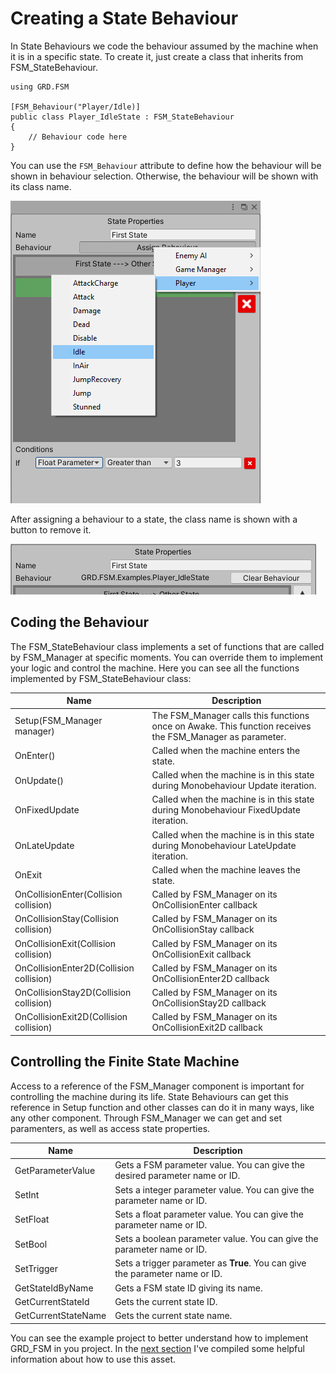 # Creating a State Behaviour
In State Behaviours we code the behaviour assumed by the machine when it is in a specific state. To create it, just create a class that inherits from FSM_StateBehaviour.

```
using GRD.FSM

[FSM_Behaviour("Player/Idle)]
public class Player_IdleState : FSM_StateBehaviour
{
	// Behaviour code here
}
```

You can use the `FSM_Behaviour` attribute to define how the behaviour will be shown in behaviour selection. Otherwise, the behaviour will be shown with its class name.

![Behaviour Selection](images/BehaviourSelection.png)

After assigning a behaviour to a state, the class name is shown with a button to remove it.

![Assigned behaviour](images/BehaviourSelected.JPG)

## Coding the Behaviour
The FSM_StateBehaviour class implements a set of functions that are called by FSM_Manager at specific moments. You can override them to implement your logic and control the machine.
Here you can see all the functions implemented by FSM_StateBehaviour class:

| Name | Description |
| ---- | ----------- |
| Setup(FSM_Manager manager) | The FSM_Manager calls this functions once on Awake. This function receives the FSM_Manager as parameter. |
| OnEnter() | Called when the machine enters the state. |
| OnUpdate() | Called when the machine is in this state during Monobehaviour Update iteration. |
| OnFixedUpdate | Called when the machine is in this state during Monobehaviour FixedUpdate iteration. |
| OnLateUpdate | Called when the machine is in this state during Monobehaviour LateUpdate iteration. |
| OnExit | Called when the machine leaves the state. |
| OnCollisionEnter(Collision collision) | Called by FSM_Manager on its OnCollisionEnter callback |
| OnCollisionStay(Collision collision) | Called by FSM_Manager on its OnCollisionStay callback |
| OnCollisionExit(Collision collision) | Called by FSM_Manager on its OnCollisionExit callback |
| OnCollisionEnter2D(Collision collision) | Called by FSM_Manager on its OnCollisionEnter2D callback |
| OnCollisionStay2D(Collision collision) | Called by FSM_Manager on its OnCollisionStay2D callback |
| OnCollisionExit2D(Collision collision) | Called by FSM_Manager on its OnCollisionExit2D callback |

## Controlling the Finite State Machine
Access to a reference of the FSM_Manager component is important for controlling the machine during its life. State Behaviours can get this reference in Setup function and other classes can do it in many ways, like any other component. Through FSM_Manager we can get and set paramenters, as well as access state properties.

| Name | Description |
| ---- | ----------- |
| GetParameterValue | Gets a FSM parameter value. You can give the desired parameter name or ID. |
| SetInt | Sets a integer parameter value. You can give the parameter name or ID. |
| SetFloat | Sets a float parameter value. You can give the parameter name or ID. |
| SetBool | Sets a boolean parameter value. You can give the parameter name or ID. |
| SetTrigger | Sets a trigger parameter as **True**. You can give the parameter name or ID. |
| GetStateIdByName | Gets a FSM state ID giving its name. |
| GetCurrentStateId | Gets the current state ID. |
| GetCurrentStateName | Gets the current state name. |

You can see the example project to better understand how to implement GRD_FSM in you project. In the [next section](Help-Info.md) I've compiled some helpful information about how to use this asset.